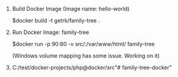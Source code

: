 1) Build Docker Image (Image name: hello-world)

   $docker build -t getrk/family-tree .
   
2) Run Docker Image: family-tree
    
   $docker run -p 90:80 -v src/:/var/www/html/ family-tree
   
   (Windows volume mapping has some issue. Working on it)
   
3) C:/test/docker-projects/php@docker/src"# family-tree-docker" 
